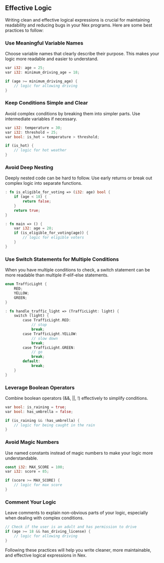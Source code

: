 ## Effective Logic
Writing clean and effective logical expressions is crucial for maintaining readability and reducing bugs in your Nex programs. Here are some best practices to follow:

### Use Meaningful Variable Names
Choose variable names that clearly describe their purpose. This makes your logic more readable and easier to understand.

```rust
var i32: age = 25;
var i32: minimum_driving_age = 18;

if (age >= minimum_driving_age) {
    // logic for allowing driving
}
```

### Keep Conditions Simple and Clear
Avoid complex conditions by breaking them into simpler parts. Use intermediate variables if necessary.

```rust
var i32: temperature = 30;
var i32: threshold = 25;
var bool: is_hot = temperature > threshold;

if (is_hot) {
    // logic for hot weather
}
```

### Avoid Deep Nesting
Deeply nested code can be hard to follow. Use early returns or break out complex logic into separate functions.

```rust
: fn is_eligible_for_voting => (i32: age) bool {
    if (age < 18) {
        return false;
    }
    return true;
}

: fn main => () {
    var i32: age = 20;
    if (is_eligible_for_voting(age)) {
        // logic for eligible voters
    }
}
```

### Use Switch Statements for Multiple Conditions
When you have multiple conditions to check, a switch statement can be more readable than multiple if-elif-else statements.

```rust
enum TrafficLight {
    RED;
    YELLOW;
    GREEN;
}

: fn handle_traffic_light => (TrafficLight: light) {
    switch (light) {
        case TrafficLight.RED:
            // stop
            break;
        case TrafficLight.YELLOW:
            // slow down
            break;
        case TrafficLight.GREEN:
            // go
            break;
        default:
            break;
    }
}
```

### Leverage Boolean Operators
Combine boolean operators (&&, ||, !) effectively to simplify conditions.

```rust
var bool: is_raining = true;
var bool: has_umbrella = false;

if (is_raining && !has_umbrella) {
    // logic for being caught in the rain
}
```

### Avoid Magic Numbers
Use named constants instead of magic numbers to make your logic more understandable.

```rust
const i32: MAX_SCORE = 100;
var i32: score = 85;

if (score >= MAX_SCORE) {
    // logic for max score
}
```

### Comment Your Logic
Leave comments to explain non-obvious parts of your logic, especially when dealing with complex conditions.

```rust
// Check if the user is an adult and has permission to drive
if (age >= 18 && has_driving_license) {
    // logic for allowing driving
}
```

Following these practices will help you write cleaner, more maintainable, and effective logical expressions in Nex.
